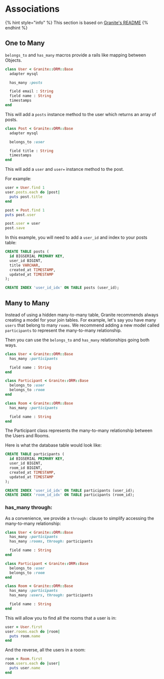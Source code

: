 # Associations

{% hint style="info" %}
This section is based on [Granite's README](https://amberframework.gitbook.io/granite)
{% endhint %}

## One to Many

`belongs_to` and `has_many` macros provide a rails like mapping between Objects.

```ruby
class User < Granite::ORM::Base
  adapter mysql

  has_many :posts

  field email : String
  field name : String
  timestamps
end
```

This will add a `posts` instance method to the user which returns an array of posts.

```ruby
class Post < Granite::ORM::Base
  adapter mysql

  belongs_to :user

  field title : String
  timestamps
end
```

This will add a `user` and `user=` instance method to the post.

For example:

```ruby
user = User.find 1
user.posts.each do |post|
  puts post.title
end

post = Post.find 1
puts post.user

post.user = user
post.save
```

In this example, you will need to add a `user_id` and index to your posts table:

```sql
CREATE TABLE posts (
  id BIGSERIAL PRIMARY KEY,
  user_id BIGINT,
  title VARCHAR,
  created_at TIMESTAMP,
  updated_at TIMESTAMP
);

CREATE INDEX 'user_id_idx' ON TABLE posts (user_id);
```

## Many to Many

Instead of using a hidden many-to-many table, Granite recommends always creating a model for your join tables. For example, let's say you have many `users` that belong to many `rooms`. We recommend adding a new model called `participants` to represent the many-to-many relationship.

Then you can use the `belongs_to` and `has_many` relationships going both ways.

```ruby
class User < Granite::ORM::Base
  has_many :participants

  field name : String
end

class Participant < Granite::ORM::Base
  belongs_to :user
  belongs_to :room
end

class Room < Granite::ORM::Base
  has_many :participants

  field name : String
end
```

The Participant class represents the many-to-many relationship between the Users and Rooms.

Here is what the database table would look like:

```sql
CREATE TABLE participants (
  id BIGSERIAL PRIMARY KEY,
  user_id BIGINT,
  room_id BIGINT,
  created_at TIMESTAMP,
  updated_at TIMESTAMP
);

CREATE INDEX 'user_id_idx' ON TABLE participants (user_id);
CREATE INDEX 'room_id_idx' ON TABLE participants (room_id);
```

### has\_many through:

As a convenience, we provide a `through:` clause to simplify accessing the many-to-many relationship:

```ruby
class User < Granite::ORM::Base
  has_many :participants
  has_many :rooms, through: participants

  field name : String
end

class Participant < Granite::ORM::Base
  belongs_to :user
  belongs_to :room
end

class Room < Granite::ORM::Base
  has_many :participants
  has_many :users, through: participants

  field name : String
end
```

This will allow you to find all the rooms that a user is in:

```ruby
user = User.first
user.rooms.each do |room|
  puts room.name
end
```

And the reverse, all the users in a room:

```ruby
room = Room.first
room.users.each do |user|
  puts user.name
end
```

